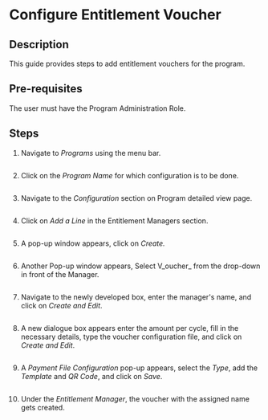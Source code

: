 # Configure Entitlement Voucher

## Description

This guide provides steps to add entitlement vouchers for the program.

## Pre-requisites

The user must have the Program Administration Role.

## Steps

1. Navigate to _Programs_ using the menu bar.

<figure><img src="broken-reference" alt=""><figcaption></figcaption></figure>

2. Click on the _Program Name_ for which configuration is to be done.

<figure><img src="broken-reference" alt=""><figcaption></figcaption></figure>

3. Navigate to the _Configuration_ section on Program detailed view page.

<figure><img src="broken-reference" alt=""><figcaption></figcaption></figure>

4. Click on _Add a Line_ in the Entitlement Managers section.

<figure><img src="broken-reference" alt=""><figcaption></figcaption></figure>

5. A pop-up window appears, click on _Create._

<figure><img src="broken-reference" alt=""><figcaption></figcaption></figure>

6. Another Pop-up window appears, Select V_oucher_ from the drop-down in front of the Manager.&#x20;

<figure><img src="broken-reference" alt=""><figcaption></figcaption></figure>

7. Navigate to the newly developed box, enter the manager's name, and click on _Create and Edit_.

<figure><img src="broken-reference" alt=""><figcaption></figcaption></figure>

8. A new dialogue box appears enter the amount per cycle, fill in the necessary details, type the voucher configuration file, and click on _Create and Edit_.

<figure><img src="broken-reference" alt=""><figcaption></figcaption></figure>

9. A _Payment File Configuration_ pop-up appears, select the _Type_, add the _Template_ and _QR Code_, and click on _Save_.&#x20;

<figure><img src="broken-reference" alt=""><figcaption></figcaption></figure>

10. Under the _Entitlement Manager_, the voucher with the assigned name gets created.

<figure><img src="broken-reference" alt=""><figcaption></figcaption></figure>
